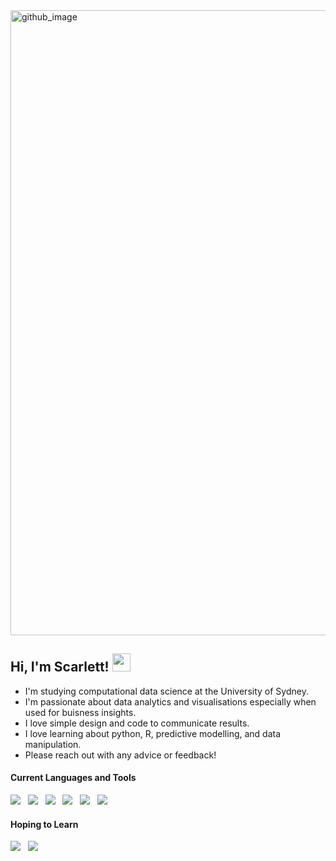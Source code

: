 <img width="1000" alt="github_image" src="https://user-images.githubusercontent.com/90227302/144730757-dd505b6e-36cd-4642-969a-ca765ccf4a0a.png">

## Hi, I'm Scarlett! <img src="https://github.com/TheDudeThatCode/TheDudeThatCode/blob/master/Assets/Hi.gif" width="29px">

- I'm studying computational data science at the University of Sydney.
- I'm passionate about data analytics and visualisations especially when used for buisness insights.
- I love simple design and code to communicate results.
- I love learning about python, R, predictive modelling, and data manipulation.
- Please reach out with any advice or feedback! 

#### Current Languages and Tools
<img src="https://img.shields.io/badge/Python%20-%23F7DF1E.svg?&style=for-the-badge&color=DA4648" />&nbsp;&nbsp;
<img src="https://img.shields.io/badge/R%20-%23F7DF1E.svg?&style=for-the-badge&color=E76C73" />&nbsp;&nbsp;
<img src="https://img.shields.io/badge/Pandas%20-%23F7DF1E.svg?&style=for-the-badge&color=CD324A" />&nbsp;&nbsp;
<img src="https://img.shields.io/badge/Sklearn%20-%23F7DF1E.svg?&style=for-the-badge&color=DA4648" />&nbsp;&nbsp;
<img src="https://img.shields.io/badge/Figma%20-%23F7DF1E.svg?&style=for-the-badge&color=E76C73" />&nbsp;&nbsp;
<img src="https://img.shields.io/badge/Adobe XD%20-%23F7DF1E.svg?&style=for-the-badge&color=CD324A" />&nbsp;&nbsp;


#### Hoping to Learn
<img src="https://img.shields.io/badge/Tableau%20-%23F7DF1E.svg?&style=for-the-badge&color=E76C73" />&nbsp;&nbsp;
<img src="https://img.shields.io/badge/SQL%20-%23F7DF1E.svg?&style=for-the-badge&color=CD324A" />&nbsp;&nbsp;


